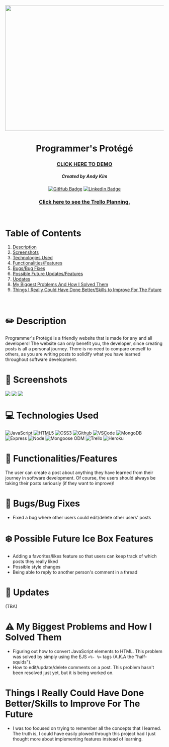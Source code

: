 <div id="header" align="center">

  <img src="https://i.imgur.com/hxYhnOk.png" width="800" height="400">

</div>

<div id="description" align="center">

# Programmer's Protégé

### [CLICK HERE TO DEMO](https://programmers-protege-9000.herokuapp.com/posts)

##### Created by Andy Kim

[![GitHub Badge](https://img.shields.io/badge/-@ultimoakim-junglegreen?style=flat&logo=GitHub&logoColor=black)](https://github.com/ultimoakim)
[![LinkedIn Badge](https://img.shields.io/badge/-@ultimoakim-blue?style=flat&logo=Linkedin&logoColor=black)](https://www.linkedin.com/in/ultimoakim/)

### [Click here to see the Trello Planning.](https://trello.com/b/2YPrn8Du/project-2)


</div>

<br>

# Table of Contents
1. [Description](#✏️-description)
2. [Screenshots](#📸-screenshots)
3. [Technologies Used](#💻-technologies-used)
4. [Functionalities/Features](#🔋-functionalitiesfeatures)
5. [Bugs/Bug Fixes](#🐞-bugsbug-fixes)
6. [Possible Future Updates/Features](#❄️-possible-future-ice-box-features)
7. [Updates](#📲-updates)
8. [My Biggest Problems And How I Solved Them](#⚠️-my-biggest-problems-and-how-i-solved-them)
9. [Things I Really Could Have Done Better/Skills to Improve For The Future](#things-i-really-could-have-done-betterskills-to-improve-for-the-future)



<br>

# :pencil2: Description
Programmer's Protégé is a friendly website that is made for any and all developers! The website can only benefit you, the developer, since creating posts is all a personal journey. There is no need to compare oneself to others, as you are writing posts to solidify what you have learned throughout software development.

# 📸 Screenshots
<img src="https://i.imgur.com/O61fOiJ.png">
<img src="https://i.imgur.com/ZPvOawb.png">
<img src="https://i.imgur.com/EqlCchE.png">


# 💻 Technologies Used
![JavaScript](https://img.shields.io/badge/-JavaScript-05122A?style=flat&logo=javascript)
![HTML5](https://img.shields.io/badge/-HTML5-05122A?style=flat&logo=html5)
![CSS3](https://img.shields.io/badge/-CSS-05122A?style=flat&logo=css3)
![Github](https://img.shields.io/badge/-GitHub-05122A?style=flat&logo=github)
![VSCode](https://img.shields.io/badge/-VS_Code-05122A?style=flat&logo=visualstudio)
![MongoDB](https://img.shields.io/badge/-MongoDB-05122A?style=flat&logo=mongodb)
![Express](https://img.shields.io/badge/-Express-05122A?style=flat&logo=express)
![Node](https://img.shields.io/badge/-Node.js-05122A?style=flat&logo=node.js)
![Mongoose ODM](https://img.shields.io/badge/-Mongoose_ODM-05122A?style=flat&logo=mongodb)
![Trello](https://img.shields.io/badge/-Trello-05122A?style=flat&logo=trello)
![Heroku](https://img.shields.io/badge/-Heroku-05122A?style=flat&logo=heroku)

# 🔋 Functionalities/Features
The user can create a post about anything they have learned from their journey in software development. Of course, the users should always be taking their posts seriously (if they want to improve)!

# 🐞 Bugs/Bug Fixes
* Fixed a bug where other users could edit/delete other users' posts

# :snowflake: Possible Future Ice Box Features
* Adding a favorites/likes feature so that users can keep track of which posts they really liked
* Possible style changes
* Being able to reply to another person's comment in a thread

# 📲 Updates
(TBA)

# ⚠️ My Biggest Problems and How I Solved Them
* Figuring out how to convert JavaScript elements to HTML. This problem was solved by simply using the EJS `<%- %>` tags (A.K.A the "half-squids").
* How to edit/update/delete comments on a post. This problem hasn't been resolved just yet, but it is being worked on.

# Things I Really Could Have Done Better/Skills to Improve For The Future
* I was too focused on trying to remember all the concepts that I learned. The truth is, I could have easily plowed through this project had I just thought more about implementing features instead of learning.

